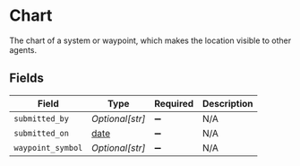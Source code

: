 # Chart

The chart of a system or waypoint, which makes the location visible to other agents.


## Fields

| Field                                                                | Type                                                                 | Required                                                             | Description                                                          |
| -------------------------------------------------------------------- | -------------------------------------------------------------------- | -------------------------------------------------------------------- | -------------------------------------------------------------------- |
| `submitted_by`                                                       | *Optional[str]*                                                      | :heavy_minus_sign:                                                   | N/A                                                                  |
| `submitted_on`                                                       | [date](https://docs.python.org/3/library/datetime.html#date-objects) | :heavy_minus_sign:                                                   | N/A                                                                  |
| `waypoint_symbol`                                                    | *Optional[str]*                                                      | :heavy_minus_sign:                                                   | N/A                                                                  |
